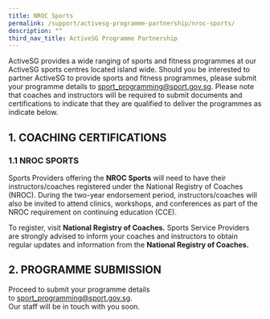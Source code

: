 ```yaml
---
title: NROC Sports
permalink: /support/activesg-programme-partnership/nroc-sports/
description: ""
third_nav_title: ActiveSG Programme Partnership
---
```

ActiveSG provides a wide ranging of sports and fitness programmes at our ActiveSG sports centres located island wide. Should you be interested to partner ActiveSG to provide sports and fitness programmes, please submit your programme details to [sport\_programming@sport.gov.sg](mailto:sport_programming@sport.gov.sg). Please note that coaches and instructors will be required to submit documents and certifications to indicate that they are qualified to deliver the programmes as indicate below.  
  

**1\. COACHING CERTIFICATIONS**
---------------------------

  

### **1.1 NROC SPORTS**

Sports Providers offering the **NROC Sports** will need to have their instructors/coaches registered under the National Registry of Coaches (NROC). During the two-year endorsement period, instructors/coaches will also be invited to attend clinics, workshops, and conferences as part of the NROC requirement on continuing education (CCE).

To register, visit **National Registry of Coaches.** Sports Service Providers are strongly advised to inform your coaches and instructors to obtain regular updates and information from the **National Registry of Coaches.**

**2\. PROGRAMME SUBMISSION**
------------------------

Proceed to submit your programme details to [sport\_programming@sport.gov.sg](mailto:sport_programming@sport.gov.sg). <br>Our staff will be in touch with you soon.